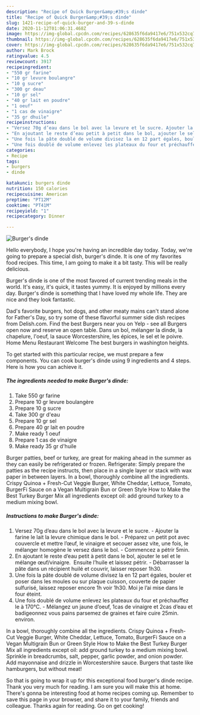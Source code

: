 ```yaml
---
description: "Recipe of Quick Burger&amp;#39;s dinde"
title: "Recipe of Quick Burger&amp;#39;s dinde"
slug: 1421-recipe-of-quick-burger-and-39-s-dinde
date: 2020-11-12T01:06:31.468Z
image: https://img-global.cpcdn.com/recipes/628635f6da9417e6/751x532cq70/burgers-dinde-photo-principale-de-la-recette.jpg
thumbnail: https://img-global.cpcdn.com/recipes/628635f6da9417e6/751x532cq70/burgers-dinde-photo-principale-de-la-recette.jpg
cover: https://img-global.cpcdn.com/recipes/628635f6da9417e6/751x532cq70/burgers-dinde-photo-principale-de-la-recette.jpg
author: Mark Brock
ratingvalue: 4.5
reviewcount: 3917
recipeingredient:
- "550 gr farine"
- "10 gr levure boulangre"
- "10 g sucre"
- "300 gr deau"
- "10 gr sel"
- "40 gr lait en poudre"
- "1 oeuf"
- "1 cas de vinaigre"
- "35 gr dhuile"
recipeinstructions:
- "Versez 70g d’eau dans le bol avec la levure et le sucre. Ajouter la farine le lait la levure chimique dans le bol. Préparez un petit pot avec couvercle et mettre l’œuf, le vinaigre et secouer assez vite, une fois, le mélanger homogène le versez dans le bol. Commencez a pétrir 5min."
- "En ajoutant le reste d’eau petit à petit dans le bol, ajouter le sel et le mélange œuf/vinaigre.  Ensuite l’huile et laissez pétrir. Débarrasser la pâte dans un récipient huilé et couvrir, laisser reposer 1h30."
- "Une fois la pâte doublé de volume divisez la en 12 part égales, bouler et poser dans les moules ou sur plaque cuisson, couverte de papier sulfurisé, laissez reposer encore 1h voir 1h30. Moi je l’ai mise dans le four éteint."
- "Une fois doublé de volume enlevez les plateaux du four et préchauffez le à 170°C. Mélangez un jaune d’oeuf, 1cas de vinaigre et 2cas d’eau et badigeonnez vous pains parsemez de graines et faire cuire 25min. environ."
categories:
- Recipe
tags:
- burgers
- dinde

katakunci: burgers dinde 
nutrition: 150 calories
recipecuisine: American
preptime: "PT12M"
cooktime: "PT41M"
recipeyield: "1"
recipecategory: Dinner

---
```



![Burger&#39;s dinde](https://img-global.cpcdn.com/recipes/628635f6da9417e6/751x532cq70/burgers-dinde-photo-principale-de-la-recette.jpg)

Hello everybody, I hope you're having an incredible day today. Today, we're going to prepare a special dish, burger&#39;s dinde. It is one of my favorites food recipes. This time, I am going to make it a bit tasty. This will be really delicious.

Burger&#39;s dinde is one of the most favored of current trending meals in the world. It's easy, it's quick, it tastes yummy. It is enjoyed by millions every day. Burger&#39;s dinde is something that I have loved my whole life. They are nice and they look fantastic.

Dad&#39;s favorite burgers, hot dogs, and other meaty mains can&#39;t stand alone for Father&#39;s Day, so try some of these flavorful summer side dish recipes from Delish.com. Find the best Burgers near you on Yelp - see all Burgers open now and reserve an open table. Dans un bol, mélanger la dinde, la chapelure, l&#39;oeuf, la sauce Worcestershire, les épices, le sel et le poivre. Home Menu Restaurant Welcome The best burgers in washington heights.


To get started with this particular recipe, we must prepare a few components. You can cook burger&#39;s dinde using 9 ingredients and 4 steps. Here is how you can achieve it.

<!--inarticleads1-->

##### The ingredients needed to make Burger&#39;s dinde:

1. Take 550 gr farine
1. Prepare 10 gr levure boulangère
1. Prepare 10 g sucre
1. Take 300 gr d&#39;eau
1. Prepare 10 gr sel
1. Prepare 40 gr lait en poudre
1. Make ready 1 oeuf
1. Prepare 1 cas de vinaigre
1. Make ready 35 gr d&#39;huile


Burger patties, beef or turkey, are great for making ahead in the summer as they can easily be refrigerated or frozen. Refrigerate: Simply prepare the patties as the recipe instructs, then place in a single layer or stack with wax paper in between layers. In a bowl, thoroughly combine all the ingredients. Crispy Quinoa + Fresh-Cut Veggie Burger, White Cheddar, Lettuce, Tomato, BurgerFi Sauce on a Vegan Multigrain Bun or Green Style How to Make the Best Turkey Burger Mix all ingredients except oil: add ground turkey to a medium mixing bowl. 

<!--inarticleads2-->

##### Instructions to make Burger&#39;s dinde:

1. Versez 70g d’eau dans le bol avec la levure et le sucre. - Ajouter la farine le lait la levure chimique dans le bol. - Préparez un petit pot avec couvercle et mettre l’œuf, le vinaigre et secouer assez vite, une fois, le mélanger homogène le versez dans le bol. - Commencez a pétrir 5min.
1. En ajoutant le reste d’eau petit à petit dans le bol, ajouter le sel et le mélange œuf/vinaigre.  Ensuite l’huile et laissez pétrir. - Débarrasser la pâte dans un récipient huilé et couvrir, laisser reposer 1h30.
1. Une fois la pâte doublé de volume divisez la en 12 part égales, bouler et poser dans les moules ou sur plaque cuisson, couverte de papier sulfurisé, laissez reposer encore 1h voir 1h30. Moi je l’ai mise dans le four éteint.
1. Une fois doublé de volume enlevez les plateaux du four et préchauffez le à 170°C. - Mélangez un jaune d’oeuf, 1cas de vinaigre et 2cas d’eau et badigeonnez vous pains parsemez de graines et faire cuire 25min. environ.


In a bowl, thoroughly combine all the ingredients. Crispy Quinoa + Fresh-Cut Veggie Burger, White Cheddar, Lettuce, Tomato, BurgerFi Sauce on a Vegan Multigrain Bun or Green Style How to Make the Best Turkey Burger Mix all ingredients except oil: add ground turkey to a medium mixing bowl. Sprinkle in breadcrumbs, salt, pepper, garlic powder, and onion powder. Add mayonnaise and drizzle in Worcestershire sauce. Burgers that taste like hamburgers, but without meat! 

So that is going to wrap it up for this exceptional food burger&#39;s dinde recipe. Thank you very much for reading. I am sure you will make this at home. There's gonna be interesting food at home recipes coming up. Remember to save this page in your browser, and share it to your family, friends and colleague. Thanks again for reading. Go on get cooking!
